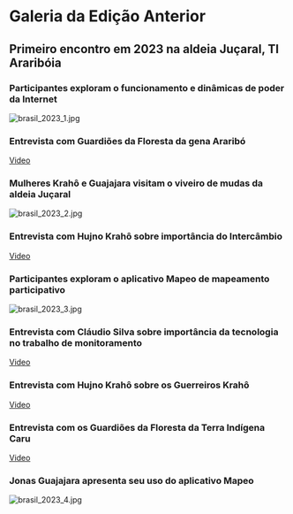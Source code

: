 
# Galeria da Edição Anterior


## Primeiro encontro em 2023 na aldeia Juçaral, TI Araribóia


### Participantes exploram o funcionamento e dinâmicas de poder da Internet


![brasil_2023_1.jpg](https://prod-files-secure.s3.us-west-2.amazonaws.com/e294c517-062c-4d9d-9b6a-e105c195d06a/c49e9957-6dea-497e-8ad6-9bff9e492dd4/brasil_2023_1.jpg?X-Amz-Algorithm=AWS4-HMAC-SHA256&X-Amz-Content-Sha256=UNSIGNED-PAYLOAD&X-Amz-Credential=ASIAZI2LB466RHYTO5R5%2F20250520%2Fus-west-2%2Fs3%2Faws4_request&X-Amz-Date=20250520T104717Z&X-Amz-Expires=3600&X-Amz-Security-Token=IQoJb3JpZ2luX2VjEOr%2F%2F%2F%2F%2F%2F%2F%2F%2F%2FwEaCXVzLXdlc3QtMiJHMEUCIQCJ2VTD9M6YzpjUcVgDi3ioDLIf%2B4Vo5TYhJy5FG1emhAIgPBTirm%2BDZv0Z48bGXzFU6A8B1WsBbO%2F5CBf8HtuIKqEqiAQIo%2F%2F%2F%2F%2F%2F%2F%2F%2F%2F%2FARAAGgw2Mzc0MjMxODM4MDUiDH5YSonziiX0mCLDPircA3DEUvVGB%2Ba7NxExpj3b7uvwu5V%2FG30zFwjMGcTzfEBD8XMKh6muxz0rN5USOHqzTGJmrB3nJKRi5cO7L6yRJcLBm5z9FzGkMXZ%2BU5x6s7CwXwvcKfmRIfS7sQt2gbqYv04ZkR5123nuiSzGrwY2eOcBlRO5l7YOHxDUbAPLexeqRvQsAYDjTt5fwc6NhU09k116STIaN5bgiOJvLsQaqXyc3kPjX%2Bjk9C0yQHe4xM1wi6Eo2fCzXjUN9EEj2XNIaFISoJp3s7oC5eSuPzASRmLC9%2BpdEuprnqMtjyo0qwUMJolo3DWN9t0SeKJ3H3g0hKgka0KLxOVmm7I3%2BtbjXjmN9av30LC5fsK%2FcAqe%2BM1Bzr6XO4Ke%2BSZql4TK2%2B%2Bz1DPB8nYQTNBDVc4m663f%2Fb9%2FwJj8O6oxl9CVWUjsjkWUJ9lzyg4zwEkZ27JiXDujDWP3HOYRzB8ip7hgxZbZlxoxkurGU5j3qjTUqDdRe9%2FIVXXxiDHk1PzfDvT4LFzlniZF5ewHrW4Bw8N1qcfmb1THhJ1fN8xpTZsughdHj6nL1uWsYWT1s67EbKJgGdShuzknwqjLjaiDHzl0OOO8qp8F8gbJiDzggJFCkCApdPKlcdHdSq2JC2ItQBJaMKStscEGOqUBAsBn6a4sEYr4EED6ptMhSBjsJW70QRuOSrhHePX0EBETgmF%2FY2lfPH6QuqjmoBgKEfNwFXVtPytOmrWzmx1n8e2jqWh%2FTau1%2F6FGF87JzQQ1dAnV3oocBoclOpd5kdNMw9DMJXB5yLb48qzCG569cK41wZcJL1kR9RYUoON72REs5BQJwi4V%2FNfvqUUNuZJtMBAvp56eRa%2BAo2xP%2Fl40Zi%2F4alXm&X-Amz-Signature=68e234c6f1578e5da50cdf3cb11020bc369b59e8f8617744f54a04a2b3213b36&X-Amz-SignedHeaders=host&x-id=GetObject)


### Entrevista com Guardiões da Floresta da gena Araribó


[Video](https://www.youtube.com/embed/SNvMiRkTfdg)


### Mulheres Krahô e Guajajara visitam o viveiro de mudas da aldeia Juçaral


![brasil_2023_2.jpg](https://prod-files-secure.s3.us-west-2.amazonaws.com/e294c517-062c-4d9d-9b6a-e105c195d06a/828109cd-30dc-4eea-a036-07f3c2c59027/brasil_2023_2.jpg?X-Amz-Algorithm=AWS4-HMAC-SHA256&X-Amz-Content-Sha256=UNSIGNED-PAYLOAD&X-Amz-Credential=ASIAZI2LB466RHYTO5R5%2F20250520%2Fus-west-2%2Fs3%2Faws4_request&X-Amz-Date=20250520T104717Z&X-Amz-Expires=3600&X-Amz-Security-Token=IQoJb3JpZ2luX2VjEOr%2F%2F%2F%2F%2F%2F%2F%2F%2F%2FwEaCXVzLXdlc3QtMiJHMEUCIQCJ2VTD9M6YzpjUcVgDi3ioDLIf%2B4Vo5TYhJy5FG1emhAIgPBTirm%2BDZv0Z48bGXzFU6A8B1WsBbO%2F5CBf8HtuIKqEqiAQIo%2F%2F%2F%2F%2F%2F%2F%2F%2F%2F%2FARAAGgw2Mzc0MjMxODM4MDUiDH5YSonziiX0mCLDPircA3DEUvVGB%2Ba7NxExpj3b7uvwu5V%2FG30zFwjMGcTzfEBD8XMKh6muxz0rN5USOHqzTGJmrB3nJKRi5cO7L6yRJcLBm5z9FzGkMXZ%2BU5x6s7CwXwvcKfmRIfS7sQt2gbqYv04ZkR5123nuiSzGrwY2eOcBlRO5l7YOHxDUbAPLexeqRvQsAYDjTt5fwc6NhU09k116STIaN5bgiOJvLsQaqXyc3kPjX%2Bjk9C0yQHe4xM1wi6Eo2fCzXjUN9EEj2XNIaFISoJp3s7oC5eSuPzASRmLC9%2BpdEuprnqMtjyo0qwUMJolo3DWN9t0SeKJ3H3g0hKgka0KLxOVmm7I3%2BtbjXjmN9av30LC5fsK%2FcAqe%2BM1Bzr6XO4Ke%2BSZql4TK2%2B%2Bz1DPB8nYQTNBDVc4m663f%2Fb9%2FwJj8O6oxl9CVWUjsjkWUJ9lzyg4zwEkZ27JiXDujDWP3HOYRzB8ip7hgxZbZlxoxkurGU5j3qjTUqDdRe9%2FIVXXxiDHk1PzfDvT4LFzlniZF5ewHrW4Bw8N1qcfmb1THhJ1fN8xpTZsughdHj6nL1uWsYWT1s67EbKJgGdShuzknwqjLjaiDHzl0OOO8qp8F8gbJiDzggJFCkCApdPKlcdHdSq2JC2ItQBJaMKStscEGOqUBAsBn6a4sEYr4EED6ptMhSBjsJW70QRuOSrhHePX0EBETgmF%2FY2lfPH6QuqjmoBgKEfNwFXVtPytOmrWzmx1n8e2jqWh%2FTau1%2F6FGF87JzQQ1dAnV3oocBoclOpd5kdNMw9DMJXB5yLb48qzCG569cK41wZcJL1kR9RYUoON72REs5BQJwi4V%2FNfvqUUNuZJtMBAvp56eRa%2BAo2xP%2Fl40Zi%2F4alXm&X-Amz-Signature=0e8f63eecfb36ffc5ff419bd6ff8b6d69d9fa01ed76444ffd2e8021a9f1bc97c&X-Amz-SignedHeaders=host&x-id=GetObject)


### Entrevista com Hujno Krahô sobre importância do Intercâmbio


[Video](https://www.youtube.com/embed/CotP9P1Xw6o)


### Participantes exploram o aplicativo Mapeo de mapeamento participativo


![brasil_2023_3.jpg](https://prod-files-secure.s3.us-west-2.amazonaws.com/e294c517-062c-4d9d-9b6a-e105c195d06a/f1b621a3-2a8b-477c-a7f0-6b8ab7564698/brasil_2023_3.jpg?X-Amz-Algorithm=AWS4-HMAC-SHA256&X-Amz-Content-Sha256=UNSIGNED-PAYLOAD&X-Amz-Credential=ASIAZI2LB466RHYTO5R5%2F20250520%2Fus-west-2%2Fs3%2Faws4_request&X-Amz-Date=20250520T104717Z&X-Amz-Expires=3600&X-Amz-Security-Token=IQoJb3JpZ2luX2VjEOr%2F%2F%2F%2F%2F%2F%2F%2F%2F%2FwEaCXVzLXdlc3QtMiJHMEUCIQCJ2VTD9M6YzpjUcVgDi3ioDLIf%2B4Vo5TYhJy5FG1emhAIgPBTirm%2BDZv0Z48bGXzFU6A8B1WsBbO%2F5CBf8HtuIKqEqiAQIo%2F%2F%2F%2F%2F%2F%2F%2F%2F%2F%2FARAAGgw2Mzc0MjMxODM4MDUiDH5YSonziiX0mCLDPircA3DEUvVGB%2Ba7NxExpj3b7uvwu5V%2FG30zFwjMGcTzfEBD8XMKh6muxz0rN5USOHqzTGJmrB3nJKRi5cO7L6yRJcLBm5z9FzGkMXZ%2BU5x6s7CwXwvcKfmRIfS7sQt2gbqYv04ZkR5123nuiSzGrwY2eOcBlRO5l7YOHxDUbAPLexeqRvQsAYDjTt5fwc6NhU09k116STIaN5bgiOJvLsQaqXyc3kPjX%2Bjk9C0yQHe4xM1wi6Eo2fCzXjUN9EEj2XNIaFISoJp3s7oC5eSuPzASRmLC9%2BpdEuprnqMtjyo0qwUMJolo3DWN9t0SeKJ3H3g0hKgka0KLxOVmm7I3%2BtbjXjmN9av30LC5fsK%2FcAqe%2BM1Bzr6XO4Ke%2BSZql4TK2%2B%2Bz1DPB8nYQTNBDVc4m663f%2Fb9%2FwJj8O6oxl9CVWUjsjkWUJ9lzyg4zwEkZ27JiXDujDWP3HOYRzB8ip7hgxZbZlxoxkurGU5j3qjTUqDdRe9%2FIVXXxiDHk1PzfDvT4LFzlniZF5ewHrW4Bw8N1qcfmb1THhJ1fN8xpTZsughdHj6nL1uWsYWT1s67EbKJgGdShuzknwqjLjaiDHzl0OOO8qp8F8gbJiDzggJFCkCApdPKlcdHdSq2JC2ItQBJaMKStscEGOqUBAsBn6a4sEYr4EED6ptMhSBjsJW70QRuOSrhHePX0EBETgmF%2FY2lfPH6QuqjmoBgKEfNwFXVtPytOmrWzmx1n8e2jqWh%2FTau1%2F6FGF87JzQQ1dAnV3oocBoclOpd5kdNMw9DMJXB5yLb48qzCG569cK41wZcJL1kR9RYUoON72REs5BQJwi4V%2FNfvqUUNuZJtMBAvp56eRa%2BAo2xP%2Fl40Zi%2F4alXm&X-Amz-Signature=8fd6c11a27dfa8dc34226ebdb1ce3ba204dd79c21dbab5daf9e5219bd4c21079&X-Amz-SignedHeaders=host&x-id=GetObject)


### Entrevista com Cláudio Silva sobre importância da tecnologia no trabalho de monitoramento


[Video](https://www.youtube.com/embed/1X9SeEVK_Yc)


### Entrevista com Hujno Krahô sobre os Guerreiros Krahô


[Video](https://www.youtube.com/embed/GkICM_NgTO0)


### Entrevista com os Guardiões da Floresta da Terra Indígena Caru


[Video](https://www.youtube.com/embed/Y4Hf7HSTF74)


### Jonas Guajajara apresenta seu uso do aplicativo Mapeo


![brasil_2023_4.jpg](https://prod-files-secure.s3.us-west-2.amazonaws.com/e294c517-062c-4d9d-9b6a-e105c195d06a/abbcbbb6-756b-40c7-889f-428fa9b0ad48/brasil_2023_4.jpg?X-Amz-Algorithm=AWS4-HMAC-SHA256&X-Amz-Content-Sha256=UNSIGNED-PAYLOAD&X-Amz-Credential=ASIAZI2LB466RHYTO5R5%2F20250520%2Fus-west-2%2Fs3%2Faws4_request&X-Amz-Date=20250520T104717Z&X-Amz-Expires=3600&X-Amz-Security-Token=IQoJb3JpZ2luX2VjEOr%2F%2F%2F%2F%2F%2F%2F%2F%2F%2FwEaCXVzLXdlc3QtMiJHMEUCIQCJ2VTD9M6YzpjUcVgDi3ioDLIf%2B4Vo5TYhJy5FG1emhAIgPBTirm%2BDZv0Z48bGXzFU6A8B1WsBbO%2F5CBf8HtuIKqEqiAQIo%2F%2F%2F%2F%2F%2F%2F%2F%2F%2F%2FARAAGgw2Mzc0MjMxODM4MDUiDH5YSonziiX0mCLDPircA3DEUvVGB%2Ba7NxExpj3b7uvwu5V%2FG30zFwjMGcTzfEBD8XMKh6muxz0rN5USOHqzTGJmrB3nJKRi5cO7L6yRJcLBm5z9FzGkMXZ%2BU5x6s7CwXwvcKfmRIfS7sQt2gbqYv04ZkR5123nuiSzGrwY2eOcBlRO5l7YOHxDUbAPLexeqRvQsAYDjTt5fwc6NhU09k116STIaN5bgiOJvLsQaqXyc3kPjX%2Bjk9C0yQHe4xM1wi6Eo2fCzXjUN9EEj2XNIaFISoJp3s7oC5eSuPzASRmLC9%2BpdEuprnqMtjyo0qwUMJolo3DWN9t0SeKJ3H3g0hKgka0KLxOVmm7I3%2BtbjXjmN9av30LC5fsK%2FcAqe%2BM1Bzr6XO4Ke%2BSZql4TK2%2B%2Bz1DPB8nYQTNBDVc4m663f%2Fb9%2FwJj8O6oxl9CVWUjsjkWUJ9lzyg4zwEkZ27JiXDujDWP3HOYRzB8ip7hgxZbZlxoxkurGU5j3qjTUqDdRe9%2FIVXXxiDHk1PzfDvT4LFzlniZF5ewHrW4Bw8N1qcfmb1THhJ1fN8xpTZsughdHj6nL1uWsYWT1s67EbKJgGdShuzknwqjLjaiDHzl0OOO8qp8F8gbJiDzggJFCkCApdPKlcdHdSq2JC2ItQBJaMKStscEGOqUBAsBn6a4sEYr4EED6ptMhSBjsJW70QRuOSrhHePX0EBETgmF%2FY2lfPH6QuqjmoBgKEfNwFXVtPytOmrWzmx1n8e2jqWh%2FTau1%2F6FGF87JzQQ1dAnV3oocBoclOpd5kdNMw9DMJXB5yLb48qzCG569cK41wZcJL1kR9RYUoON72REs5BQJwi4V%2FNfvqUUNuZJtMBAvp56eRa%2BAo2xP%2Fl40Zi%2F4alXm&X-Amz-Signature=c23495d965d0ddcc1261eb173b50af9fcd75a7ddd1cf2655b1cb8d781d09533c&X-Amz-SignedHeaders=host&x-id=GetObject)

